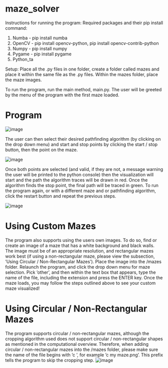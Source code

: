 # maze_solver
Instructions for running the program:
Required packages and their pip install command:
1. Numba - pip install numba
2. OpenCV - pip install opencv-python, pip install opencv-contrib-python
3. Numpy - pip install numpy
4. Pygame - pip install pygame
5. Python_ta

Setup: Place all the .py files in one folder, create a folder called mazes and place it within the same file as the .py
files. Within the mazes folder, place the maze images.

To run the program, run the main method, main.py. The user will be greeted by the menu of the program with
the first maze loaded.

# Program
![image](https://user-images.githubusercontent.com/45114241/122686085-63f65e00-d1dd-11eb-80fe-3303da7d5d9b.png)

The user can then select their desired pathfinding algorithm (by clicking on the drop down menu) and start and
stop points by clicking the start / stop button, then the point on the maze.

![image](https://user-images.githubusercontent.com/45114241/122686198-fbf44780-d1dd-11eb-9e17-8d3df867ca40.png)

Once both points are selected (and valid, if they are not, a message warning the user will be printed to the python
console) then the visualization will start and the path the algorithm traces will be drawn in red. Once the algorithm
finds the stop point, the final path will be traced in green. To run the program again, or with a different maze and
or pathfinding algorithm, click the restart button and repeat the previous steps.

![image](https://user-images.githubusercontent.com/45114241/122686103-825c5980-d1dd-11eb-840e-5605c1fa5ba3.png)

# Using Custom Mazes
The program also supports using the users own images. To do so, find or create an image of a maze that has a white
background and black walls. The image must be of an appropriate resolution, and rectangular mazes work best (if
using a non-rectangular maze, please view the subsection, ’Using Circular / Non-Rectangular Mazes’). Place the
image into the /mazes folder. Relaunch the program, and click the drop down menu for maze selection. Pick ’other’,
and then within the text box that appears, type the name of the file, including the extension and press the ENTER
key. Once the maze loads, you may follow the steps outlined above to see your custom maze visualized!

# Using Circular / Non-Rectangular Mazes
The program supports circular / non-rectangular mazes, although the cropping algorithm used does not support
circular / non-rectangular shapes as mentioned in the computational overview. Therefore, when adding circular /
non-rectangular mazes into the /mazes folder, please make sure the name of the file begins with ’c ’, for example
’c my maze.png’. This prefix tells the program to skip the cropping step.
![image](https://user-images.githubusercontent.com/45114241/122686140-ba639c80-d1dd-11eb-9125-9ea691805ea9.png)
